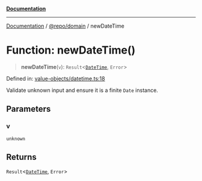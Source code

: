 [**Documentation**](../../../README.md)

***

[Documentation](../../../README.md) / [@repo/domain](../README.md) / newDateTime

# Function: newDateTime()

> **newDateTime**(`v`): `Result`\<[`DateTime`](../type-aliases/DateTime.md), `Error`\>

Defined in: [value-objects/datetime.ts:18](https://github.com/o3osatoshi/experiment/blob/f1d231870a1d13a36a9ead236d22edc1fb9797dd/packages/domain/src/value-objects/datetime.ts#L18)

Validate unknown input and ensure it is a finite `Date` instance.

## Parameters

### v

`unknown`

## Returns

`Result`\<[`DateTime`](../type-aliases/DateTime.md), `Error`\>
